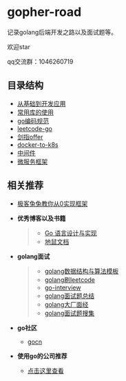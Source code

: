 # gopher-road

记录golang后端开发之路以及面试题等。

欢迎star

qq交流群：1046260719

## 目录结构

* [从基础到开发应用](gopher)
* [常用库的使用](常用库的使用)
* [go编码规范](go编码规范)
* [leetcode-go](leetcode-go)
* [剑指offer](剑指offer)
* [docker-to-k8s](docker-to-k8s)
* [中间件](middlewares)
* [微服务框架](微服务框架)

## 相关推荐

* [极客兔兔教你从0实现框架](https://github.com/geektutu/7days-golang)

* **优秀博客以及书籍**

  > * [Go 语言设计与实现](https://draveness.me/golang)
  > * [地鼠文档](http://wen.topgoer.com/)

* **golang面试**

  > * [golang数据结构与算法模板](https://greyireland.gitbook.io/algorithm-pattern/)
  > * [golang刷leetcode](https://books.halfrost.com/leetcode/)
  > * [go-interview](https://github.com/menggggggg/go-interview/)
  > * [golang面试题总结](https://www.jishuchi.com/read/go-interview/3435)
  > * [golang大厂面经](https://www.nowcoder.com/discuss/145338?type=2&order=3&pos=15&page=1)
  > * [golang面试题搜集](https://github.com/lifei6671/interview-go)

* **go社区**
  
  * [gocn](http://gocn.vip)
  
* **使用go的公司推荐**
  
  * [点击这里查看](company.md)

